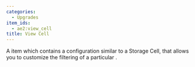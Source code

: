 ```yaml
---
categories:
  - Upgrades
item_ids:
  - ae2:view_cell
title: View Cell
---
```


A item which contains a configuration similar to a Storage Cell, that allows
you to customize the filtering of a particular <ItemLink
id="terminal"/>.

<RecipeFor id="view_cell" />

